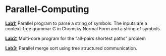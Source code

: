# Parallel-Computing

[**Lab1:**](https://github.com/LunaticBoxer75/Parallel-Computing/tree/main/Parallel%20Computing/Lab1) Parallel program to parse a string of symbols. The inputs are a context-free
grammar G in Chomsky Normal Form and a string of symbols. 
  
[**Lab2:**](https://github.com/LunaticBoxer75/Parallel-Computing/tree/main/Parallel%20Computing/Lab2) Multi-core program for the “all-pairs shortest paths” problem  
    
[**Lab3:**](https://github.com/LunaticBoxer75/Parallel-Computing/tree/main/Parallel%20Computing/Lab3) Parallel merge sort using tree structured communication.
